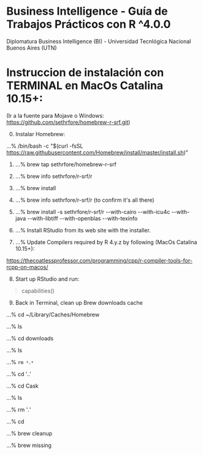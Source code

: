 # Business Intelligence - Guía de Trabajos Prácticos con R ^4.0.0
Diplomatura Business Intelligence (BI) - Universidad Tecnlógica Nacional Buenos Aires (UTN)

# Instruccion de instalación con TERMINAL en MacOs Catalina 10.15+:
(Ir a la fuente para Mojave o Windows: https://github.com/sethrfore/homebrew-r-srf.git)

0) Instalar Homebrew:

...% /bin/bash -c "$(curl -fsSL https://raw.githubusercontent.com/Homebrew/install/master/install.sh)"

1) ...% brew tap sethrfore/homebrew-r-srf

2) ...% brew info sethrfore/r-srf/r

3) ...% brew install <all dependencies and options>

4) ...% brew info sethrfore/r-srf/r (to confirm it's all there)

5) ...% brew install -s sethrfore/r-srf/r --with-cairo --with-icu4c --with-java --with-libtiff --with-openblas --with-texinfo

6) ...% Install RStudio from its web site with the installer.

7) ...% Update Compilers required by R 4.y.z by following (MacOs Catalina 10.15+):

https://thecoatlessprofessor.com/programming/cpp/r-compiler-tools-for-rcpp-on-macos/

8) Start up RStudio and run:

> capabilities()

9) Back in Terminal, clean up Brew downloads cache

...% cd ~/Library/Caches/Homebrew

...% ls

...% cd downloads

...% ls

...% <code>rm ``*``.``*``</code>

...% cd '..'

...% cd Cask

...% ls

...% rm '*.*'

...% cd

...% brew cleanup

...% brew missing
